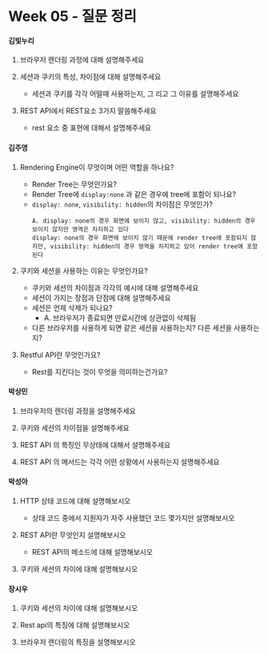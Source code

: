 # Week 05 - 질문 정리

#### 김빛누리

1. 브라우저 렌더링 과정에 대해 설명해주세요

2. 세션과 쿠키의 특성, 차이점에 대해 설명해주세요
    - 세션과 쿠키를 각각 어떨때 사용하는지, 그 리고 그 이유를 설명해주세요

3. REST API에서 REST요소 3가지 말씀해주세요
    - rest 요소 중 표현에 대해서 설명해주세요

#### 김주영

1. Rendering Engine이 무엇이며 어떤 역할을 하나요?
    - Render Tree는 무엇인가요? 
    - Render Tree에 `display:none` 과 같은 경우에 tree에 포함이 되나요?
    - `display: none`, `visibility: hidden`의 차이점은 무엇인가?
        ```
        A. display: none의 경우 화면에 보이지 않고, visibility: hidden의 경우 보이지 않지만 영역은 차지하고 있다
        display: none의 경우 화면에 보이지 않기 때문에 render tree에 포함되지 않지만, visibility: hidden의 경우 영역을 차지하고 있어 render tree에 포함된다
        ```

2. 쿠키와 세션을 사용하는 이유는 무엇인가요?
    - 쿠키와 세션의 차이점과 각각의 예시에 대해 설명해주세요
    - 세션이 가지는 장점과 단점에 대해 설명해주세요
    - 세션은 언제 삭제가 되나요? 
        - A. 브라우저가 종료되면 만료시간에 상관없이 삭제됨
    - 다른 브라우저를 사용하게 되면 같은 세션을 사용하는지? 다른 세션을 사용하는지?

3. Restful API란 무엇인가요?
    - Rest를 지킨다는 것이 무엇을 의미하는건가요?

#### 박상민

1. 브라우저의 렌더링 과정을 설명해주세요

2. 쿠키와 세션의 차이점을 설명해주세요

3. REST API 의 특징인 무상태에 대해서 설명해주세요

4. REST API 의 메서드는 각각 어떤 상황에서 사용하는지 설명해주세요

#### 박성아

1. HTTP 상태 코드에 대해 설명해보시오
    - 상태 코드 중에서 지원자가 자주 사용했던 코드 몇가지만 설명해보시오

2. REST API란 무엇인지 설명해보시오
    - REST API의 메소드에 대해 설명해보시오

3. 쿠키와 세션의 차이에 대해 설명해보시오

#### 장시우

1. 쿠키와 세션의 차이에 대해 설명해보시오

2. Rest api의 특징에 대해 설명해보시오

3. 브라우저 랜더링의 특징을 설명해보시오
